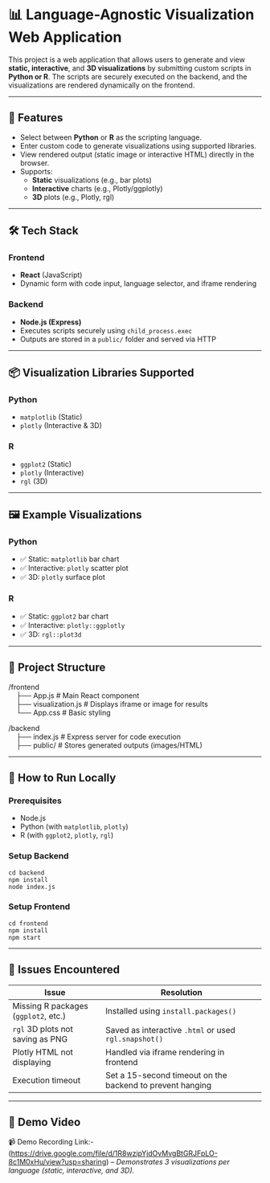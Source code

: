 # 📊 Language-Agnostic Visualization Web Application

This project is a web application that allows users to generate and view **static, interactive**, and **3D visualizations** by submitting custom scripts in **Python or R**. The scripts are securely executed on the backend, and the visualizations are rendered dynamically on the frontend.

---

## 🚀 Features

- Select between **Python** or **R** as the scripting language.
- Enter custom code to generate visualizations using supported libraries.
- View rendered output (static image or interactive HTML) directly in the browser.
- Supports:
  - **Static** visualizations (e.g., bar plots)
  - **Interactive** charts (e.g., Plotly/ggplotly)
  - **3D** plots (e.g., Plotly, rgl)

---

## 🛠 Tech Stack

### Frontend
- **React** (JavaScript)
- Dynamic form with code input, language selector, and iframe rendering

### Backend
- **Node.js (Express)**
- Executes scripts securely using `child_process.exec`
- Outputs are stored in a `public/` folder and served via HTTP

---

## 📦 Visualization Libraries Supported

### Python
- `matplotlib` (Static)
- `plotly` (Interactive & 3D)

### R
- `ggplot2` (Static)
- `plotly` (Interactive)
- `rgl` (3D)

---

## 🖼 Example Visualizations

### Python
- ✅ Static: `matplotlib` bar chart
- ✅ Interactive: `plotly` scatter plot
- ✅ 3D: `plotly` surface plot

### R
- ✅ Static: `ggplot2` bar chart
- ✅ Interactive: `plotly::ggplotly`
- ✅ 3D: `rgl::plot3d`

---

## 📂 Project Structure

/frontend<br />
&nbsp;&nbsp;&nbsp;&nbsp;├── App.js # Main React component<br />
&nbsp;&nbsp;&nbsp;&nbsp;├── visualization.js # Displays iframe or image for results<br />
&nbsp;&nbsp;&nbsp;&nbsp;└── App.css # Basic styling<br />

/backend<br />
&nbsp;&nbsp;&nbsp;&nbsp;├── index.js # Express server for code execution<br />
&nbsp;&nbsp;&nbsp;&nbsp;├── public/ # Stores generated outputs (images/HTML)<br />

---

## 🧪 How to Run Locally

### Prerequisites
- Node.js
- Python (with `matplotlib`, `plotly`)
- R (with `ggplot2`, `plotly`, `rgl`)
  
### Setup Backend

```
cd backend
npm install
node index.js
```

### Setup Frontend

```
cd frontend
npm install
npm start
```

---

## 🐞 Issues Encountered

| Issue | Resolution |
| --- | --- |
| Missing R packages (`ggplot2`, etc.) | Installed using `install.packages()` |
| `rgl` 3D plots not saving as PNG | Saved as interactive `.html` or used `rgl.snapshot()` |
| Plotly HTML not displaying | Handled via iframe rendering in frontend |
| Execution timeout | Set a 15-second timeout on the backend to prevent hanging |

---

## 🎥 Demo Video

📹 Demo Recording Link:- (https://drive.google.com/file/d/1R8wzipYjdOvMvgBtGRJFpLO-8c1M0xHu/view?usp=sharing) – _Demonstrates 3 visualizations per language (static, interactive, and 3D)._
